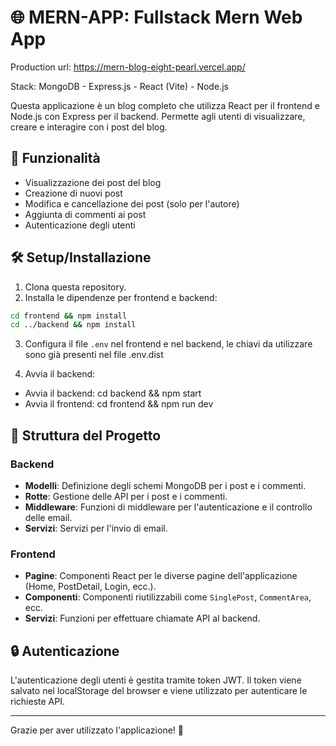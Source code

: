 # 🌐 MERN-APP: Fullstack Mern Web App
Production url: https://mern-blog-eight-pearl.vercel.app/

Stack: MongoDB - Express.js - React (Vite) - Node.js

Questa applicazione è un blog completo che utilizza React per il frontend e Node.js con Express per il backend. Permette agli utenti di visualizzare, creare e interagire con i post del blog.

## 🚀 Funzionalità

- Visualizzazione dei post del blog
- Creazione di nuovi post
- Modifica e cancellazione dei post (solo per l'autore)
- Aggiunta di commenti ai post
- Autenticazione degli utenti

## 🛠️ Setup/Installazione

1. Clona questa repository.
2. Installa le dipendenze per frontend e backend:


```bash
cd frontend && npm install
cd ../backend && npm install
```

3. Configura il file `.env` nel frontend e nel backend, le chiavi da utilizzare sono già presenti nel file .env.dist


4. Avvia il backend:
- Avvia il backend: cd backend && npm start
- Avvia il frontend: cd frontend && npm run dev


## 📂 Struttura del Progetto

### Backend

- **Modelli**: Definizione degli schemi MongoDB per i post e i commenti.
- **Rotte**: Gestione delle API per i post e i commenti.
- **Middleware**: Funzioni di middleware per l'autenticazione e il controllo delle email.
- **Servizi**: Servizi per l'invio di email.

### Frontend

- **Pagine**: Componenti React per le diverse pagine dell'applicazione (Home, PostDetail, Login, ecc.).
- **Componenti**: Componenti riutilizzabili come `SinglePost`, `CommentArea`, ecc.
- **Servizi**: Funzioni per effettuare chiamate API al backend.


## 🔒 Autenticazione

L'autenticazione degli utenti è gestita tramite token JWT. Il token viene salvato nel localStorage del browser e viene utilizzato per autenticare le richieste API.



---

Grazie per aver utilizzato l'applicazione! 🎉

